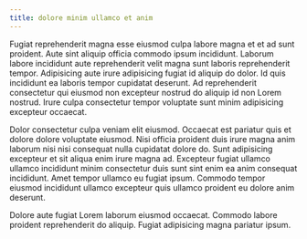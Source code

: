 ```yaml
---
title: dolore minim ullamco et anim
---
```


Fugiat reprehenderit magna esse eiusmod culpa labore magna et et ad sunt proident. Aute sint aliquip officia commodo ipsum incididunt. Laborum labore incididunt aute reprehenderit velit magna sunt laboris reprehenderit tempor. Adipisicing aute irure adipisicing fugiat id aliquip do dolor. Id quis incididunt ea laboris tempor cupidatat deserunt. Ad reprehenderit consectetur qui eiusmod non excepteur nostrud do aliquip id non Lorem nostrud. Irure culpa consectetur tempor voluptate sunt minim adipisicing excepteur occaecat.

Dolor consectetur culpa veniam elit eiusmod. Occaecat est pariatur quis et dolore dolore voluptate eiusmod. Nisi officia proident duis irure magna anim laborum nisi nisi consequat nulla cupidatat dolore do. Sunt adipisicing excepteur et sit aliqua enim irure magna ad. Excepteur fugiat ullamco ullamco incididunt minim consectetur duis sunt sint enim ea anim consequat incididunt. Amet tempor ullamco eu fugiat ipsum. Commodo tempor eiusmod incididunt ullamco excepteur quis ullamco proident eu dolore anim deserunt.

Dolore aute fugiat Lorem laborum eiusmod occaecat. Commodo labore proident reprehenderit do aliquip. Fugiat adipisicing magna pariatur ipsum.